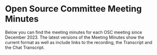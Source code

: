 # Open Source Committee Meeting Minutes

Below you can find the meeting minutes for each OSC meeting since December 2023. The latest versions of the Meeting Minutes show the current format as well as include links to the recording, the Transcript and the Chat Transcript.&#x20;

